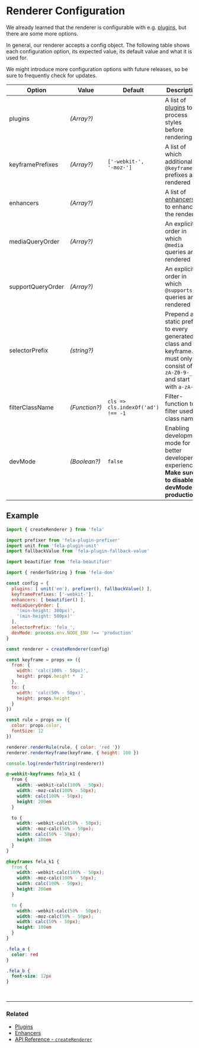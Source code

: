 # Renderer Configuration

We already learned that the renderer is configurable with e.g. [plugins](../advanced/Plugins.md), but there are some more options.

In general, our renderer accepts a config object. The following table shows each configuration option, its expected value, its default value and what it is used for.

We might introduce more configuration options with future releases, so be sure to frequently check for updates.

| Option | Value | Default | Description |
| ------ | ------ | ---------|---|
| plugins | *(Array?)* |  | A list of [plugins](../advanced/Plugins.md) to process styles before rendering |
| keyframePrefixes | *(Array?)* |`['-webkit-',`<br>`'-moz-']` | A list of which additional `@keyframes` prefixes are rendered |
| enhancers  | *(Array?)* |  |  A list of [enhancers](../advanced/Enhancers.md) to enhance the renderer
| mediaQueryOrder | *(Array?)* |  | An explicit order in which `@media` queries are rendered |
| supportQueryOrder | *(Array?)* |  | An explicit order in which `@supports` queries are rendered |
| selectorPrefix | *(string?)* |  | Prepend a static prefix to every generated class and keyframe. It must only consist of `a-zA-Z0-9-_` and start with `a-zA-Z_`. |
| filterClassName | *(Function?)* | `cls => cls.indexOf('ad') !== -1` | Filter-function to filter used class names |
| devMode | *(Boolean?)* | `false` | Enabling development mode for better developer experience. **Make sure to disable devMode in production.** |

## Example
```javascript
import { createRenderer } from 'fela'

import prefixer from 'fela-plugin-prefixer'
import unit from 'fela-plugin-unit'
import fallbackValue from 'fela-plugin-fallback-value'

import beautifier from 'fela-beautifier'

import { renderToString } from 'fela-dom'

const config = {
  plugins: [ unit('em'), prefixer(), fallbackValue() ],
  keyframePrefixes: ['-webkit-'],
  enhancers: [ beautifier() ],
  mediaQueryOrder: [
    '(min-height: 300px)',
    '(min-height: 500px)'
  ],
  selectorPrefix: 'fela_',
  devMode: process.env.NODE_ENV !== 'production'
}

const renderer = createRenderer(config)

const keyframe = props => ({
  from: {
    width: 'calc(100% - 50px)',
    height: props.height *  2
  },
  to: {
    width: 'calc(50% - 50px)',
    height: props.height
  }
})

const rule = props => ({
  color: props.color,
  fontSize: 12
})

renderer.renderRule(rule, { color: 'red '})
renderer.renderKeyframe(keyframe, { height: 100 })

console.log(renderToString(renderer))
```
```CSS
@-webkit-keyframes fela_k1 {
  from {
    width: -webkit-calc(100% - 50px);
    width: -moz-calc(100% - 50px);
    width: calc(100% - 50px);
    height: 200em
  }

  to {
    width: -webkit-calc(50% - 50px);
    width: -moz-calc(50% - 50px);
    width: calc(50% - 50px);
    height: 100em
  }
}

@keyframes fela_k1 {
  from {
    width: -webkit-calc(100% - 50px);
    width: -moz-calc(100% - 50px);
    width: calc(100% - 50px);
    height: 200em
  }

  to {
    width: -webkit-calc(50% - 50px);
    width: -moz-calc(50% - 50px);
    width: calc(50% - 50px);
    height: 100em
  }
}

.fela_a {
  color: red
}

.fela_b {
  font-size: 12px
}
```

<br>

---

### Related
* [Plugins](Plugins.md)
* [Enhancers](Enhancers.md)
* [API Reference - `createRenderer`](../api/fela/createRenderer.md)
